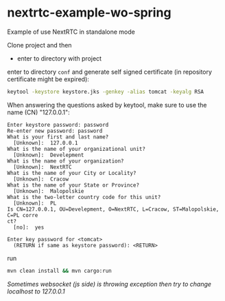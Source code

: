 # nextrtc-example-wo-spring
Example of use NextRTC in standalone mode

Clone project and then
- enter to directory with project

enter to directory ```conf```
and generate self signed certificate (in repository certificate might be expired):
```bash
keytool -keystore keystore.jks -genkey -alias tomcat -keyalg RSA
```
When answering the questions asked by keytool, make sure to use the name (CN) "127.0.0.1":
```
Enter keystore password: password
Re-enter new password: password
What is your first and last name?
  [Unknown]:  127.0.0.1
What is the name of your organizational unit?
  [Unknown]:  Develepment
What is the name of your organization?
  [Unknown]:  NextRTC
What is the name of your City or Locality?
  [Unknown]:  Cracow
What is the name of your State or Province?
  [Unknown]:  Malopolskie
What is the two-letter country code for this unit?
  [Unknown]:  PL
Is CN=127.0.0.1, OU=Develepment, O=NextRTC, L=Cracow, ST=Malopolskie, C=PL corre
ct?
  [no]:  yes

Enter key password for <tomcat>
  (RETURN if same as keystore password): <RETURN>
```

 run 
```bash
mvn clean install && mvn cargo:run
```

_Sometimes websocket (js side) is throwing exception then try to change localhost to 127.0.0.1_
